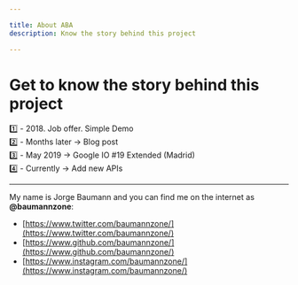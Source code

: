 ```yaml
---

title: About ABA
description: Know the story behind this project

---
```


# Get to know the story behind this project

1️⃣ - 2018. Job offer. Simple Demo  
2️⃣ - Months later → Blog post  
3️⃣ - May 2019 → Google IO #19 Extended (Madrid)  
4️⃣ - Currently → Add new APIs  


---

My name is Jorge Baumann and you can find me on the internet as **@baumannzone**:
- [https://www.twitter.com/baumannzone/](https://www.twitter.com/baumannzone/)
- [https://www.github.com/baumannzone/](https://www.github.com/baumannzone/)
- [https://www.instagram.com/baumannzone/](https://www.instagram.com/baumannzone/)

